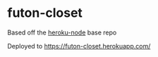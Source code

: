 # futon-closet
Based off the [heroku-node](https://github.com/tash1207/heroku-node) base repo

Deployed to https://futon-closet.herokuapp.com/

